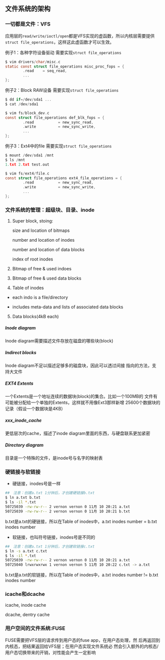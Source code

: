 ## 文件系统的架构

### 一切都是文件：VFS

应用层的`read/write/ioctl/open`都是VFS实现的虚函数，所以内核层需要提供`struct file_operations`，这样这此虚函数才可以生效。

例子1：各种字符设备驱动 需要实现`struct file_operations`

```c
$ vim drivers/char/misc.c
static const struct file_operations misc_proc_fops = {
        .read    = seq_read,
        ...
};
```

例子2：Block RAW设备 需要实现`struct file_operations`

```c
$ dd if=/dev/sda1 ...
$ cat /dev/sda1

$ vim fs/block_dev.c
const struct file_operations def_blk_fops = {
        .read           = new_sync_read,
        .write          = new_sync_write,
        ...
};
```

例子3：Ext4中的file 需要实现`struct file_operations`

```c
$ mount /dev/sda1 /mnt
$ ls /mnt
1.txt 2.txt test.out

$ vim fs/ext4/file.c
const struct file_operations ext4_file_operations = {
        .read           = new_sync_read,
        .write          = new_sync_write,
        ...
};
```

### 文件系统的管理：超级块、目录、inode

1. Super block, stoing:

   size and location of bitmaps

   number and location of inodes

   number and location of data blocks

   index of root inodes

2. Bitmap of free & used indoes

3. Bitmap of free & used data blocks

4. Table of inodes

* each indo is a file/directory

* includes meta-data and lists of associated data blocks

5. Data blocks(4kB each)

##### Inode diagram

Inode diagram需要描述文件存放在磁盘的哪些块(block)

##### Indirect blocks

Inode diagram不足以描述足够多的磁盘块，因此可以透过间接 指向的方法，支持大文件

##### EXT4 Extents

一个Extents是一个地址连续的数据块(block)的集合。比如一个100MB的 文件有可能被分配给一个单独的Extents，这样就不用像Ext3那样新增 25600个数据块的记录（假设一个数据块是4KB）

##### xxx_inode_cache

更低层次的cache，描述了inode diagram里面的东西，与硬盘联系更加紧密

##### Directory diagram

目录是一个特殊的文件，是inode号与名字的映射表

### 硬链接与软链接

* 硬链接，inodes号是一样

```bash
##　注意：创建a.txt 1分钟后，才创建硬链接b.txt
$ ln a.txt b.txt
$ ls -il *.txt
50725039 -rw-rw-r-- 2 vernon vernon 0 11月 10 20:21 a.txt
50725039 -rw-rw-r-- 2 vernon vernon 0 11月 10 20:21 b.txt
```

b.txt是a.txt的硬链接，所以在Table of inodes中，a.txt inodes number = b.txt inodes number

* 软链接，也叫符号链接，inodes号是不同的

```bash
##　注意：创建a.txt 1分钟后，才创建软链接c.txt
$ ln -s a.txt c.txt
$ ls -il *.txt
50725039 -rw-rw-r-- 2 vernon vernon 0 11月 10 20:21 a.txt
50725040 lrwxrwxrwx 1 vernon vernon 5 11月 10 20:22 c.txt -> a.txt
```

b.txt是a.txt的软链接，所以在Table of inodes中，a.txt inodes number != b.txt inodes number

### icache和dcache

icache, inode cache

dcache, dentry cache

### 用户空间的文件系统:FUSE

FUSE需要把VFS层的请求传到用户态的fuse app，在用户态处理，然 后再返回到内核态，把结果返回给VFS层；在用户态实现文件系统必 然会引入额外的内核态/用户态切换带来的开销，对性能会产生一定影响
